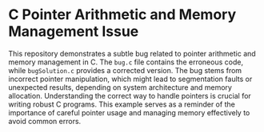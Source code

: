 # C Pointer Arithmetic and Memory Management Issue

This repository demonstrates a subtle bug related to pointer arithmetic and memory management in C. The `bug.c` file contains the erroneous code, while `bugSolution.c` provides a corrected version.  The bug stems from incorrect pointer manipulation, which might lead to segmentation faults or unexpected results, depending on system architecture and memory allocation.  Understanding the correct way to handle pointers is crucial for writing robust C programs. This example serves as a reminder of the importance of careful pointer usage and managing memory effectively to avoid common errors.